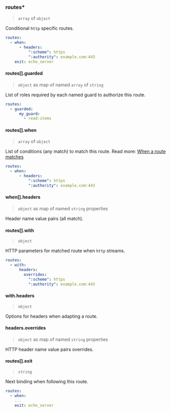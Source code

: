 ### routes\*

> `array` of `object`

Conditional `http` specific routes.

```yaml
routes:
  - when:
      - headers:
          ":scheme": https
          ":authority": example.com:443
    exit: echo_server
```

#### routes[].guarded

> `object` as map of named `array` of `string`

List of roles required by each named guard to authorize this route.

```yaml
routes:
  - guarded:
      my_guard:
        - read:items
```

#### routes[].when

> `array` of `object`

List of conditions (any match) to match this route.
Read more: [When a route matches](/concepts/protocol/README.md#route-matches)

```yaml
routes:
  - when:
      - headers:
          ":scheme": https
          ":authority": example.com:443
```

#### when[].headers

> `object` as map of named `string` properties

Header name value pairs (all match).

#### routes[].with

> `object`

HTTP parameters for matched route when `http` streams.

```yaml
routes:
  - with:
      headers:
        overrides:
          ":scheme": https
          ":authority": example.com:443
```

#### with.headers

> `object`

Options for headers when adapting a route.

#### headers.overrides

> `object` as map of named `string` properties

HTTP header name value pairs overrides.

#### routes[].exit

> `string`

Next binding when following this route.

```yaml
routes:
  - when:
    ...
    exit: echo_server
```
